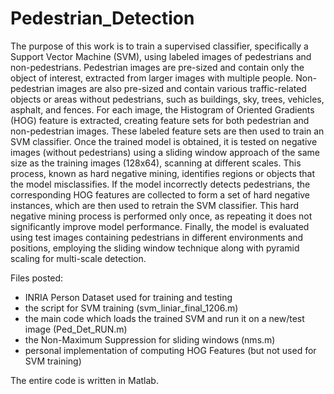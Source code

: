 # Pedestrian_Detection
The purpose of this work is to train a supervised classifier, specifically a Support Vector Machine (SVM), using labeled images of pedestrians and non-pedestrians. 
Pedestrian images are pre-sized and contain only the object of interest, extracted from larger images with multiple people. Non-pedestrian images are also pre-sized and contain various traffic-related objects or areas without pedestrians, such as buildings, sky, trees, vehicles, asphalt, and fences. For each image, the Histogram of Oriented Gradients (HOG) feature is extracted, creating feature sets for both pedestrian and non-pedestrian images. These labeled feature sets are then used to train an SVM classifier. 
Once the trained model is obtained, it is tested on negative images (without pedestrians) using a sliding window approach of the same size as the training images (128x64), scanning at different scales. This process, known as hard negative mining, identifies regions or objects that the model misclassifies. If the model incorrectly detects pedestrians, the corresponding HOG features are collected to form a set of hard negative instances, which are then used to retrain the SVM classifier. This hard negative mining process is performed only once, as repeating it does not significantly improve model performance. 
Finally, the model is evaluated using test images containing pedestrians in different environments and positions, employing the sliding window technique along with pyramid scaling for multi-scale detection.

Files posted:
- INRIA Person Dataset used for training and testing
- the script for SVM training (svm_liniar_final_1206.m)
- the main code which loads the trained SVM and run it on a new/test image (Ped_Det_RUN.m)
- the Non-Maximum Suppression for sliding windows (nms.m)
- personal implementation of computing HOG Features (but not used for SVM training)

The entire code is written in Matlab.

